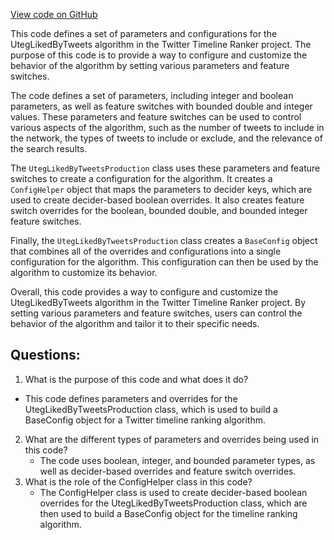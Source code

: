 [View code on GitHub](https://github.com/misbahsy/the-algorithm/timelineranker/server/src/main/scala/com/twitter/timelineranker/parameters/uteg_liked_by_tweets/UtegLikedByTweetsProduction.scala)

This code defines a set of parameters and configurations for the UtegLikedByTweets algorithm in the Twitter Timeline Ranker project. The purpose of this code is to provide a way to configure and customize the behavior of the algorithm by setting various parameters and feature switches.

The code defines a set of parameters, including integer and boolean parameters, as well as feature switches with bounded double and integer values. These parameters and feature switches can be used to control various aspects of the algorithm, such as the number of tweets to include in the network, the types of tweets to include or exclude, and the relevance of the search results.

The `UtegLikedByTweetsProduction` class uses these parameters and feature switches to create a configuration for the algorithm. It creates a `ConfigHelper` object that maps the parameters to decider keys, which are used to create decider-based boolean overrides. It also creates feature switch overrides for the boolean, bounded double, and bounded integer feature switches.

Finally, the `UtegLikedByTweetsProduction` class creates a `BaseConfig` object that combines all of the overrides and configurations into a single configuration for the algorithm. This configuration can then be used by the algorithm to customize its behavior.

Overall, this code provides a way to configure and customize the UtegLikedByTweets algorithm in the Twitter Timeline Ranker project. By setting various parameters and feature switches, users can control the behavior of the algorithm and tailor it to their specific needs.
## Questions: 
 1. What is the purpose of this code and what does it do?
   - This code defines parameters and overrides for the UtegLikedByTweetsProduction class, which is used to build a BaseConfig object for a Twitter timeline ranking algorithm.
2. What are the different types of parameters and overrides being used in this code?
   - The code uses boolean, integer, and bounded parameter types, as well as decider-based overrides and feature switch overrides.
3. What is the role of the ConfigHelper class in this code?
   - The ConfigHelper class is used to create decider-based boolean overrides for the UtegLikedByTweetsProduction class, which are then used to build a BaseConfig object for the timeline ranking algorithm.